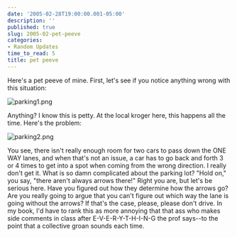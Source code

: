 ```yaml
---
date: '2005-02-28T19:00:00.001-05:00'
description: ''
published: true
slug: 2005-02-pet-peeve
categories:
- Random Updates
time_to_read: 5
title: pet peeve
---
```


Here's a pet peeve of mine. First, let's see if you notice anything wrong with this situation:

![parking1.png](parking1.png)

Anything? I know this is petty. At the local kroger here, this happens all the time. Here's the problem:

![parking2.png](parking2.png)

You see, there isn't really enough room for two cars to pass down the ONE WAY lanes, and when that's not an issue, a car has to go back and forth 3 or 4 times to get into a spot when coming from the wrong direction. I really don't get it. What is so damn complicated about the parking lot? "Hold on," you say, "there aren't always arrows there!" Right you are, but let's be serious here. Have you figured out how they determine how the arrows go? Are you really going to argue that you can't figure out which way the lane is going without the arrows? If that's the case, please, please don't drive. In my book, I'd have to rank this as more annoying that that ass who makes side comments in class after E-V-E-R-Y-T-H-I-N-G the prof says--to the point that a collective groan sounds each time.